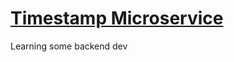 
# [Timestamp Microservice](https://www.freecodecamp.org/learn/apis-and-microservices/apis-and-microservices-projects/timestamp-microservice)

Learning some backend dev
